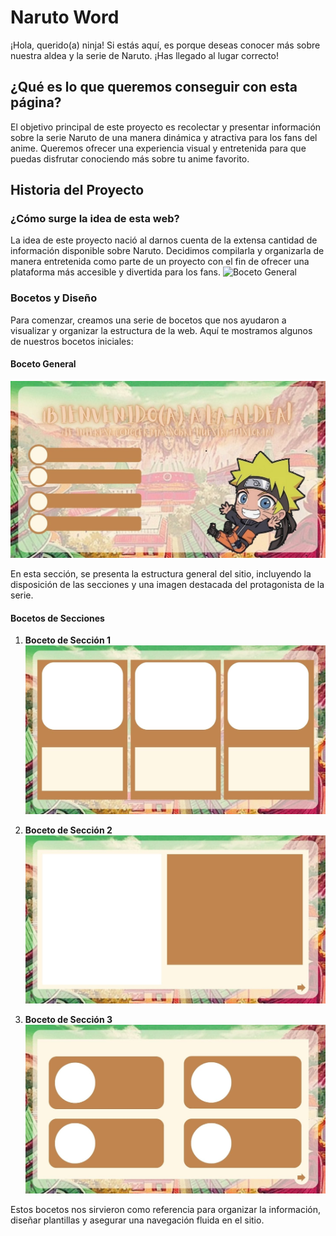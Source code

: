 # Naruto Word

¡Hola, querido(a) ninja! Si estás aquí, es porque deseas conocer más sobre nuestra aldea y la serie de Naruto. ¡Has llegado al lugar correcto!

## ¿Qué es lo que queremos conseguir con esta página?

El objetivo principal de este proyecto es recolectar y presentar información sobre la serie Naruto de una manera dinámica y atractiva para los fans del anime. Queremos ofrecer una experiencia visual y entretenida para que puedas disfrutar conociendo más sobre tu anime favorito.

## Historia del Proyecto

### ¿Cómo surge la idea de esta web?

La idea de este proyecto nació al darnos cuenta de la extensa cantidad de información disponible sobre Naruto. Decidimos compilarla y organizarla de manera entretenida como parte de un proyecto con el fin de ofrecer una plataforma más accesible y divertida para los fans.
![Boceto General](https://www.imagui.com/i/naruto-shippuden-gifminato-and-kushina-by-20235824.gif)

### Bocetos y Diseño

Para comenzar, creamos una serie de bocetos que nos ayudaron a visualizar y organizar la estructura de la web. Aquí te mostramos algunos de nuestros bocetos iniciales:

#### Boceto General

![Boceto General](./assets/img/seccion1.jpeg)

En esta sección, se presenta la estructura general del sitio, incluyendo la disposición de las secciones y una imagen destacada del protagonista de la serie.

#### Bocetos de Secciones

1. **Boceto de Sección 1**
   ![Boceto de Sección 1](./assets/img/seccion2.jpeg)
   
2. **Boceto de Sección 2**
   ![Boceto de Sección 2](./assets/img/seccion3.jpeg)

3. **Boceto de Sección 3**
   ![Boceto de Sección 3](./assets/img/seccion4.jpeg)

Estos bocetos nos sirvieron como referencia para organizar la información, diseñar plantillas y asegurar una navegación fluida en el sitio.
##
